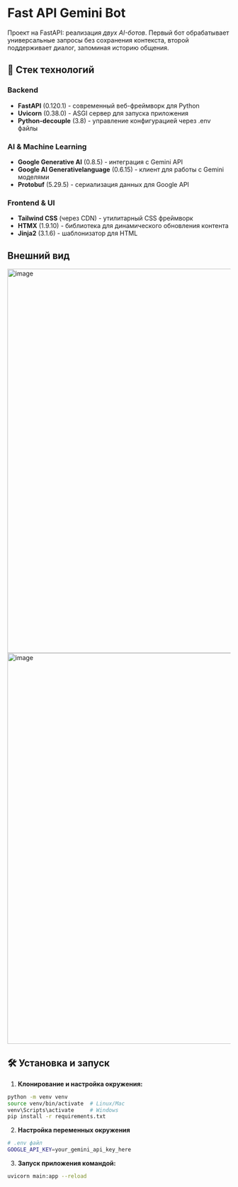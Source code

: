 # Fast API Gemini Bot

Проект на FastAPI: реализация *двух AI-ботов*. Первый бот обрабатывает универсальные запросы без сохранения контекста, второй поддерживает диалог, запоминая историю общения.

## 🚀 Стек технологий

### Backend
- **FastAPI** (0.120.1) - современный веб-фреймворк для Python
- **Uvicorn** (0.38.0) - ASGI сервер для запуска приложения
- **Python-decouple** (3.8) - управление конфигурацией через .env файлы

### AI & Machine Learning
- **Google Generative AI** (0.8.5) - интеграция с Gemini API
- **Google AI Generativelanguage** (0.6.15) - клиент для работы с Gemini моделями
- **Protobuf** (5.29.5) - сериализация данных для Google API

### Frontend & UI
- **Tailwind CSS** (через CDN) - утилитарный CSS фреймворк
- **HTMX** (1.9.10) - библиотека для динамического обновления контента
- **Jinja2** (3.1.6) - шаблонизатор для HTML

## Внешний вид
<img width="1494" height="868" alt="image" src="https://github.com/user-attachments/assets/43c5c3f2-1ef1-4377-8e5e-efa11f1c6c8b" />
<img width="1444" height="883" alt="image" src="https://github.com/user-attachments/assets/8336fc84-a342-4447-8e6c-4d5cddbe94de" />

## 🛠 Установка и запуск
1. **Клонирование и настройка окружения:**
```bash
python -m venv venv
source venv/bin/activate  # Linux/Mac
venv\Scripts\activate     # Windows
pip install -r requirements.txt
```
2. **Настройка переменных окружения**
```bash
# .env файл
GOOGLE_API_KEY=your_gemini_api_key_here
```
3. **Запуск приложения командой:**
```bash
uvicorn main:app --reload
```



